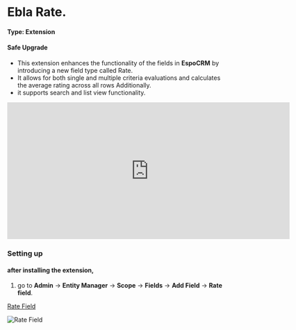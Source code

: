 # Ebla Rate.

#### Type: Extension

#### Safe Upgrade

[//]: # (Demo: https://demo.espocrm.com/)

* This extension enhances the functionality of the fields in **EspoCRM** by introducing a new field type called Rate.
* It allows for both single and multiple criteria evaluations and calculates the average rating across all rows
  Additionally.
* it supports search and list view functionality.

[//]: # (change with)
<iframe width="650" height="315" src="https://www.youtube.com/embed/C505B7OBZmM" frameborder="0" allow="accelerometer; autoplay; clipboard-write; encrypted-media; gyroscope; picture-in-picture" allowfullscreen></iframe>

### Setting up

#### after installing the extension,

1. go to **Admin** -> **Entity Manager** -> **Scope** -> **Fields** -> **Add Field** -> **Rate field**.

[Rate Field](rate-field/rate-field.md)

![Rate Field](../../_static/images/extensions/ebla-rate/setting-up/rate-field/img.png)
